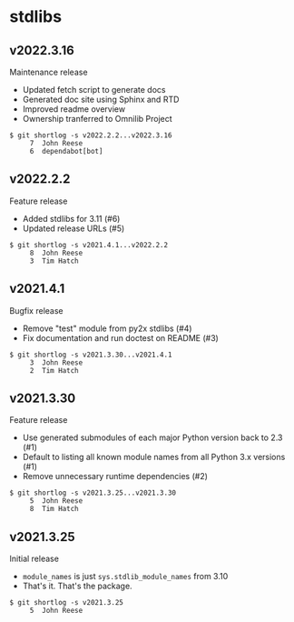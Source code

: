 stdlibs
=======

v2022.3.16
----------

Maintenance release

* Updated fetch script to generate docs
* Generated doc site using Sphinx and RTD
* Improved readme overview
* Ownership tranferred to Omnilib Project

```
$ git shortlog -s v2022.2.2...v2022.3.16
     7	John Reese
     6	dependabot[bot]
```


v2022.2.2
---------

Feature release

- Added stdlibs for 3.11 (#6)
- Updated release URLs (#5)

```
$ git shortlog -s v2021.4.1...v2022.2.2
     8	John Reese
     3	Tim Hatch
```


v2021.4.1
---------

Bugfix release

* Remove "test" module from py2x stdlibs (#4)
* Fix documentation and run doctest on README (#3)

```
$ git shortlog -s v2021.3.30...v2021.4.1
     3	John Reese
     2	Tim Hatch
```


v2021.3.30
----------

Feature release

* Use generated submodules of each major Python version back to 2.3 (#1)
* Default to listing all known module names from all Python 3.x versions (#1)
* Remove unnecessary runtime dependencies (#2)

```
$ git shortlog -s v2021.3.25...v2021.3.30
     5	John Reese
     8	Tim Hatch
```


v2021.3.25
----------

Initial release

* `module_names` is just `sys.stdlib_module_names` from 3.10
* That's it. That's the package.

```
$ git shortlog -s v2021.3.25
     5	John Reese
```

